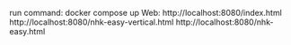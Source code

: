 run command: docker compose up
Web:
http://localhost:8080/index.html
http://localhost:8080/nhk-easy-vertical.html
http://localhost:8080/nhk-easy.html